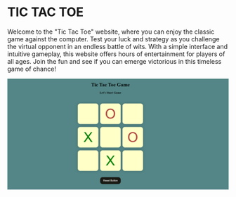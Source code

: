 # TIC TAC TOE

Welcome to the "Tic Tac Toe" website, where you can enjoy the classic game against the computer. Test your luck and strategy as you challenge the virtual opponent in an endless battle of wits. 
With a simple interface and intuitive gameplay, this website offers hours of entertainment for players of all ages. Join the fun and see if you can emerge victorious in this timeless game of chance!

![Screenshot 2024-11-22 010408](https://github.com/anayagithub/TicTacToe/blob/main/Screenshot%202024-11-22%20010408.png?raw=true)
